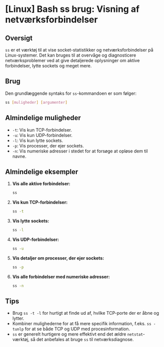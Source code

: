 # [Linux] Bash ss brug: Visning af netværksforbindelser

## Oversigt
`ss` er et værktøj til at vise socket-statistikker og netværksforbindelser på Linux-systemer. Det kan bruges til at overvåge og diagnosticere netværksproblemer ved at give detaljerede oplysninger om aktive forbindelser, lytte sockets og meget mere.

## Brug
Den grundlæggende syntaks for `ss`-kommandoen er som følger:

```bash
ss [muligheder] [argumenter]
```

## Almindelige muligheder
- `-t`: Vis kun TCP-forbindelser.
- `-u`: Vis kun UDP-forbindelser.
- `-l`: Vis kun lytte sockets.
- `-p`: Vis processer, der ejer sockets.
- `-n`: Vis numeriske adresser i stedet for at forsøge at opløse dem til navne.

## Almindelige eksempler

1. **Vis alle aktive forbindelser:**
   ```bash
   ss
   ```

2. **Vis kun TCP-forbindelser:**
   ```bash
   ss -t
   ```

3. **Vis lytte sockets:**
   ```bash
   ss -l
   ```

4. **Vis UDP-forbindelser:**
   ```bash
   ss -u
   ```

5. **Vis detaljer om processer, der ejer sockets:**
   ```bash
   ss -p
   ```

6. **Vis alle forbindelser med numeriske adresser:**
   ```bash
   ss -n
   ```

## Tips
- Brug `ss -t -l` for hurtigt at finde ud af, hvilke TCP-porte der er åbne og lytter.
- Kombiner mulighederne for at få mere specifik information, f.eks. `ss -tunlp` for at se både TCP og UDP med procesinformation.
- `ss` er generelt hurtigere og mere effektivt end det ældre `netstat`-værktøj, så det anbefales at bruge `ss` til netværksdiagnose.
